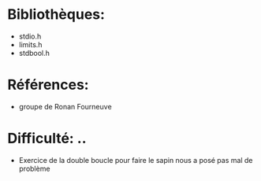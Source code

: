 # Bibliothèques:               
* stdio.h               
* limits.h
* stdbool.h        

# Références:               
* groupe de Ronan Fourneuve         
              
      

# Difficulté: ..               
* Exercice de la double boucle pour faire le sapin nous a posé pas mal de problème
             

        
